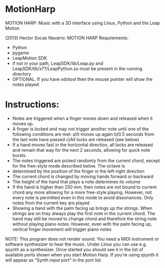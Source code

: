 MotionHarp
==========

MOTION HARP: Music with a 3D interface using Linux, Python and the Leap Motion

(2013) Hector Socas Navarro: MOTION HARP
Requirements:
 * Python
 * pygame
 * LeapMotion SDK
 * if not in your path, LeapSDK/lib/Leap.py and LeapSDK/lib/x??/LeapPython.so
      must be present in the running directory
 * OPTIONAL. If you have xdotool then the mouse pointer will show
      the notes played

# Instructions:

   * Notes are triggered when a finger moves down and released when it moves up.
   * A finger is locked and may not trigger another note until one of the
      following conditions are met:
       a)It moves up again
       b)0.5 seconds from the last note have passed
       c)All locks are released (see below)
   * If a hand moves fast in the horizontal direction, all locks are
      released and remain that way for the next 2 seconds, allowing 
      for quick note bursts.
   * The notes triggered are picked randomly from the current chord, 
      except for the free-style mode described below. The octave is
   *  determined by the position of the finger in the left-right direction
   * The current chord is changed by moving hands forward or backward
   * The height of the hand that plays a note determines its volume
   * If the hand is higher than 250 mm, then notes are not bound to 
      current chord any more allowing for a more free-style playing.
      However, not every note is permitted even in this mode to avoid
      dissonances. Only notes from the current key are played
   * Showing a hand with the palm facing up brings up the strings.
      When strings are on they always play the first note in the
      current chord. The hand may still be moved to change
      chord and therefore the string note without playing piano notes.
      However, even with the palm facing up, vertical finger movement
      will trigger piano notes

  NOTE: This program does not render sound. You need a MIDI instrument
  or software synthesizer to hear the music. Under Linux you can
  use e.g. qsynth as a synthesizer. Once started you should see it in
  the list of available ports shown when you start Motion Harp. 
  If you're using qsynth it will appear as "Synth input port" in the 
  port list. 

